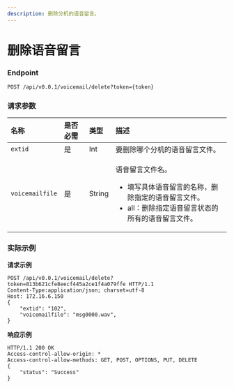 ```yaml
---
description: 删除分机的语音留言。
---
```


# 删除语音留言



### Endpoint

```text
POST /api/v0.0.1/voicemail/delete?token={token}
```

### 请求参数

<table>
  <thead>
    <tr>
      <th style="text-align:left">&#x540D;&#x79F0;</th>
      <th style="text-align:left">&#x662F;&#x5426;&#x5FC5;&#x9700;</th>
      <th style="text-align:left">&#x7C7B;&#x578B;</th>
      <th style="text-align:left">&#x63CF;&#x8FF0;</th>
    </tr>
  </thead>
  <tbody>
    <tr>
      <td style="text-align:left"><code>extid</code>
      </td>
      <td style="text-align:left">&#x662F;</td>
      <td style="text-align:left">Int</td>
      <td style="text-align:left">&#x8981;&#x5220;&#x9664;&#x54EA;&#x4E2A;&#x5206;&#x673A;&#x7684;&#x8BED;&#x97F3;&#x7559;&#x8A00;&#x6587;&#x4EF6;&#x3002;</td>
    </tr>
    <tr>
      <td style="text-align:left"><code>voicemailfile</code>
      </td>
      <td style="text-align:left">&#x662F;</td>
      <td style="text-align:left">String</td>
      <td style="text-align:left">
        <p>&#x8BED;&#x97F3;&#x7559;&#x8A00;&#x6587;&#x4EF6;&#x540D;&#x3002;</p>
        <ul>
          <li>&#x586B;&#x5199;&#x5177;&#x4F53;&#x8BED;&#x97F3;&#x7559;&#x8A00;&#x7684;&#x540D;&#x79F0;&#xFF0C;&#x5220;&#x9664;&#x6307;&#x5B9A;&#x7684;&#x8BED;&#x97F3;&#x7559;&#x8A00;&#x6587;&#x4EF6;&#x3002;</li>
          <li>all&#xFF1A;&#x5220;&#x9664;&#x6307;&#x5B9A;&#x8BED;&#x97F3;&#x7559;&#x8A00;&#x72B6;&#x6001;&#x7684;&#x6240;&#x6709;&#x7684;&#x8BED;&#x97F3;&#x7559;&#x8A00;&#x6587;&#x4EF6;&#x3002;</li>
        </ul>
      </td>
    </tr>
  </tbody>
</table>

### 实际示例

**请求示例**

```text
POST /api/v0.0.1/voicemail/delete?token=813b621cfe8eecf445a2ce1f4a079ffe HTTP/1.1
Content-Type:application/json; charset=utf-8
Host: 172.16.6.150
{
    "extid": "102",
    "voicemailfile": "msg0000.wav",
}
```

**响应示例**

```text
HTTP/1.1 200 OK
Access-control-allow-origin: *
Access-control-allow-methods: GET, POST, OPTIONS, PUT, DELETE
{
    "status": "Success"
}
```

